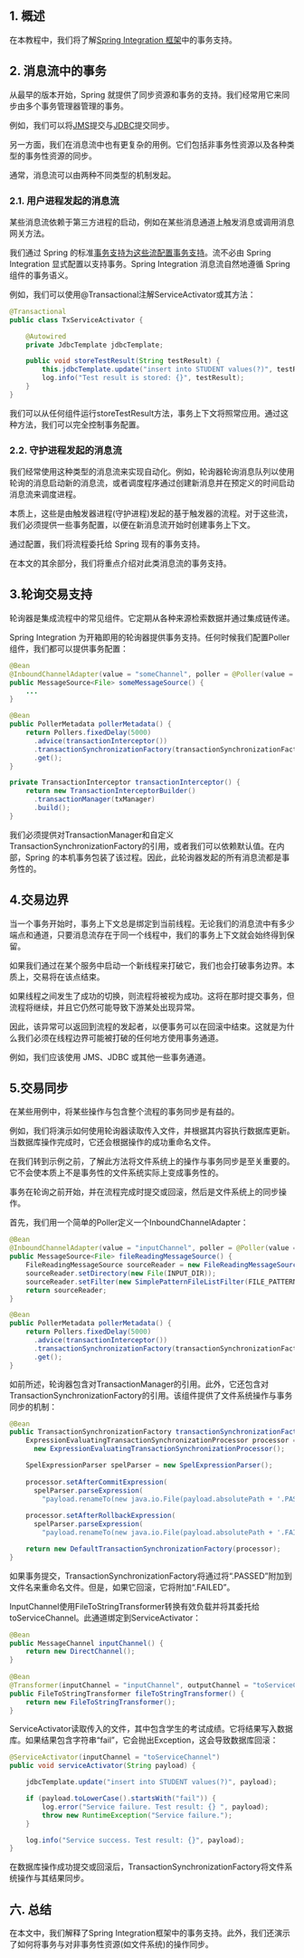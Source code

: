 ## 1. 概述

在本教程中，我们将了解[Spring Integration 框架](https://www.baeldung.com/spring-integration)中的事务支持。

## 2. 消息流中的事务

从最早的版本开始，Spring 就提供了同步资源和事务的支持。我们经常用它来同步由多个事务管理器管理的事务。

例如，我们可以将[JMS](https://www.baeldung.com/spring-jms)提交与[JDBC](https://www.baeldung.com/java-jdbc)提交同步。

另一方面，我们在消息流中也有更复杂的用例。它们包括非事务性资源以及各种类型的事务性资源的同步。

通常，消息流可以由两种不同类型的机制发起。

### 2.1. 用户进程发起的消息流

某些消息流依赖于第三方进程的启动，例如在某些消息通道上触发消息或调用消息网关方法。

我们通过 Spring 的标准[事务支持为这些流配置事务支持](https://www.baeldung.com/transaction-configuration-with-jpa-and-spring)。流不必由 Spring Integration 显式配置以支持事务。Spring Integration 消息流自然地遵循 Spring 组件的事务语义。

例如，我们可以使用@Transactional注解ServiceActivator或其方法：

```java
@Transactional
public class TxServiceActivator {

    @Autowired
    private JdbcTemplate jdbcTemplate;

    public void storeTestResult(String testResult) {
        this.jdbcTemplate.update("insert into STUDENT values(?)", testResult);
        log.info("Test result is stored: {}", testResult);
    }
}

```

我们可以从任何组件运行storeTestResult方法，事务上下文将照常应用。通过这种方法，我们可以完全控制事务配置。

### 2.2. 守护进程发起的消息流

我们经常使用这种类型的消息流来实现自动化。例如，轮询器轮询消息队列以使用轮询的消息启动新的消息流，或者调度程序通过创建新消息并在预定义的时间启动消息流来调度进程。

本质上，这些是由触发器进程(守护进程)发起的基于触发器的流程。对于这些流，我们必须提供一些事务配置，以便在新消息流开始时创建事务上下文。

通过配置，我们将流程委托给 Spring 现有的事务支持。

在本文的其余部分，我们将重点介绍对此类消息流的事务支持。

## 3.轮询交易支持

轮询器是集成流程中的常见组件。它定期从各种来源检索数据并通过集成链传递。

Spring Integration 为开箱即用的轮询器提供事务支持。任何时候我们配置Poller组件，我们都可以提供事务配置：

```java
@Bean
@InboundChannelAdapter(value = "someChannel", poller = @Poller(value = "pollerMetadata"))
public MessageSource<File> someMessageSource() {
    ...
}

@Bean
public PollerMetadata pollerMetadata() {
    return Pollers.fixedDelay(5000)
      .advice(transactionInterceptor())
      .transactionSynchronizationFactory(transactionSynchronizationFactory)
      .get();
}

private TransactionInterceptor transactionInterceptor() {
    return new TransactionInterceptorBuilder()
      .transactionManager(txManager)
      .build();
}

```

我们必须提供对TransactionManager和自定义TransactionSynchronizationFactory的引用，或者我们可以依赖默认值。在内部，Spring 的本机事务包装了该过程。因此，此轮询器发起的所有消息流都是事务性的。

## 4.交易边界

当一个事务开始时，事务上下文总是绑定到当前线程。无论我们的消息流中有多少端点和通道，只要消息流存在于同一个线程中，我们的事务上下文就会始终得到保留。

如果我们通过在某个服务中启动一个新线程来打破它，我们也会打破事务边界。本质上，交易将在该点结束。

如果线程之间发生了成功的切换，则流程将被视为成功。这将在那时提交事务，但流程将继续，并且它仍然可能导致下游某处出现异常。

因此，该异常可以返回到流程的发起者，以便事务可以在回滚中结束。这就是为什么我们必须在线程边界可能被打破的任何地方使用事务通道。

例如，我们应该使用 JMS、JDBC 或其他一些事务通道。

## 5.交易同步

在某些用例中，将某些操作与包含整个流程的事务同步是有益的。

例如，我们将演示如何使用轮询器读取传入文件，并根据其内容执行数据库更新。当数据库操作完成时，它还会根据操作的成功重命名文件。

在我们转到示例之前，了解此方法将文件系统上的操作与事务同步是至关重要的。它不会使本质上不是事务性的文件系统实际上变成事务性的。

事务在轮询之前开始，并在流程完成时提交或回滚，然后是文件系统上的同步操作。

首先，我们用一个简单的Poller定义一个InboundChannelAdapter：

```java
@Bean
@InboundChannelAdapter(value = "inputChannel", poller = @Poller(value = "pollerMetadata"))
public MessageSource<File> fileReadingMessageSource() {
    FileReadingMessageSource sourceReader = new FileReadingMessageSource();
    sourceReader.setDirectory(new File(INPUT_DIR));
    sourceReader.setFilter(new SimplePatternFileListFilter(FILE_PATTERN));
    return sourceReader;
}

@Bean
public PollerMetadata pollerMetadata() {
    return Pollers.fixedDelay(5000)
      .advice(transactionInterceptor())
      .transactionSynchronizationFactory(transactionSynchronizationFactory)
      .get();
}


```

如前所述，轮询器包含对TransactionManager的引用。此外，它还包含对TransactionSynchronizationFactory的引用。该组件提供了文件系统操作与事务同步的机制：

```java
@Bean
public TransactionSynchronizationFactory transactionSynchronizationFactory() {
    ExpressionEvaluatingTransactionSynchronizationProcessor processor =
      new ExpressionEvaluatingTransactionSynchronizationProcessor();

    SpelExpressionParser spelParser = new SpelExpressionParser();
 
    processor.setAfterCommitExpression(
      spelParser.parseExpression(
        "payload.renameTo(new java.io.File(payload.absolutePath + '.PASSED'))"));
 
    processor.setAfterRollbackExpression(
      spelParser.parseExpression(
        "payload.renameTo(new java.io.File(payload.absolutePath + '.FAILED'))"));

    return new DefaultTransactionSynchronizationFactory(processor);
}

```

如果事务提交，TransactionSynchronizationFactory将通过将“.PASSED”附加到文件名来重命名文件。但是，如果它回滚，它将附加“.FAILED”。

InputChannel使用FileToStringTransformer转换有效负载并将其委托给toServiceChannel。此通道绑定到ServiceActivator：

```java
@Bean
public MessageChannel inputChannel() {
    return new DirectChannel();
}
    
@Bean
@Transformer(inputChannel = "inputChannel", outputChannel = "toServiceChannel")
public FileToStringTransformer fileToStringTransformer() {
    return new FileToStringTransformer();
}

```

ServiceActivator读取传入的文件，其中包含学生的考试成绩。它将结果写入数据库。如果结果包含字符串“fail”，它会抛出Exception，这会导致数据库回滚：

```java
@ServiceActivator(inputChannel = "toServiceChannel")
public void serviceActivator(String payload) {

    jdbcTemplate.update("insert into STUDENT values(?)", payload);

    if (payload.toLowerCase().startsWith("fail")) {
        log.error("Service failure. Test result: {} ", payload);
        throw new RuntimeException("Service failure.");
    }

    log.info("Service success. Test result: {}", payload);
}

```

在数据库操作成功提交或回滚后，TransactionSynchronizationFactory将文件系统操作与其结果同步。

## 六. 总结

在本文中，我们解释了Spring Integration框架中的事务支持。此外，我们还演示了如何将事务与对非事务性资源(如文件系统)的操作同步。